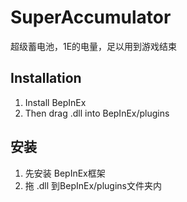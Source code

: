 # SuperAccumulator
超级蓄电池，1E的电量，足以用到游戏结束

## Installation

1. Install BepInEx
2. Then drag .dll into BepInEx/plugins


 

## 安装

1. 先安装 BepInEx框架
2. 拖 .dll 到BepInEx/plugins文件夹内
